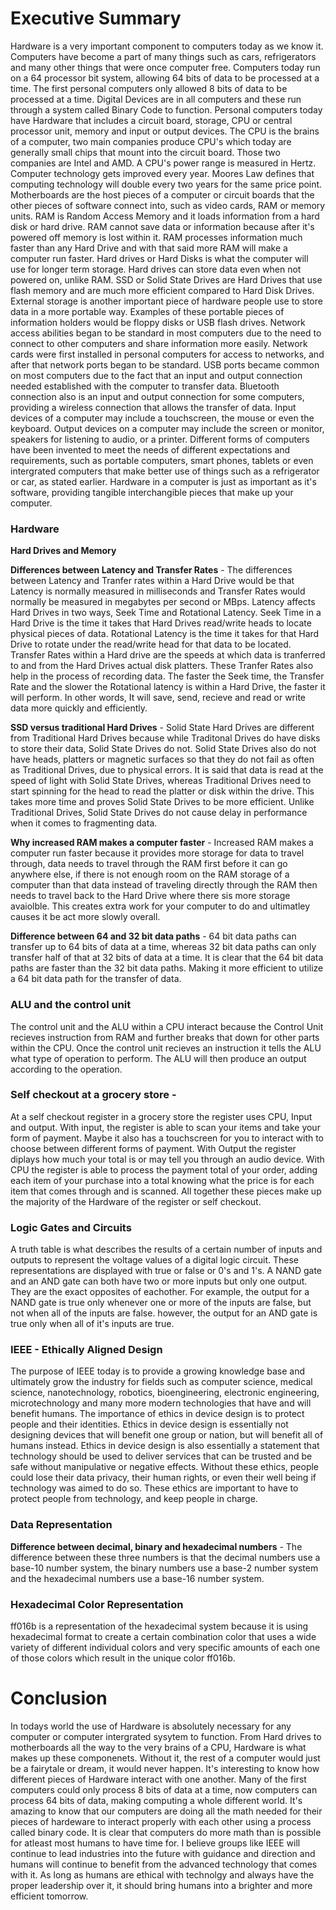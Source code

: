 # Executive Summary 
Hardware is a very important component to computers today as we know it. Computers have become a part of many things such as cars, refrigerators and many other things that were once computer free. Computers today run on a 64 processor bit system, allowing 64 bits of data to be processed at a time. The first personal computers only allowed 8 bits of data to be processed at a time. Digital Devices are in all computers and these run through a system called Binary Code to function. Personal computers today have Hardware that includes a circuit board, storage, CPU or central processor unit, memory and input or output devices. The CPU is the brains of a computer, two main companies produce CPU's which today are generally small chips that mount into the circuit board. Those two companies are Intel and AMD. A CPU's power range is measured in Hertz. Computer technology gets improved every year. Moores Law defines that computing technology will double every two years for the same price point. Motherboards are the host pieces of a computer or circuit boards that the other pieces of software connect into, such as video cards, RAM or memory units. RAM is Random Access Memory and it loads information from a hard disk or hard drive. RAM cannot save data or information because after it's powered off memory is lost within it. RAM processes information much faster than any Hard Drive and with that said more RAM will make a computer run faster. Hard drives or Hard Disks is what the computer will use for longer term storage. Hard drives can store data even when not powered on, unlike RAM. SSD or Solid State Drives are Hard Drives that use flash memory and are much more efficient compared to Hard Disk Drives. External storage is another important piece of hardware people use to store data in a more portable way. Examples of these portable pieces of information holders would be floppy disks or USB flash drives. Network access abilities began to be standard in most computers due to the need to connect to other computers and share information more easily. Network cards were first installed in personal computers for access to networks, and after that network ports began to be standard. USB ports became common on most computers due to the fact that an input and output connection needed established with the computer to transfer data. Bluetooth connection also is an input and output connection for some computers, providing a wireless connection that allows the transfer of data. Input devices of a computer may include a touchscreen, the mouse or even the keyboard. Output devices on a computer may include the screen or monitor, speakers for listening to audio, or a printer. Different forms of computers have been invented to meet the needs of different expectations and requirements, such as portable computers, smart phones, tablets or even intergrated computers that make better use of things such as a refrigerator or car, as stated earlier. Hardware in a computer is just as important as it's software, providing tangible interchangible pieces that make up your computer.    

### Hardware 
**Hard Drives and Memory**

**Differences between Latency and Transfer Rates** - The differences between Latency and Tranfer rates within a Hard Drive would be that Latency is normally measured in milliseconds and Transfer Rates would normally be measured in megabytes per second or MBps. Latency affects Hard Drives in two ways, Seek Time and Rotational Latency. Seek Time in a Hard Drive is the time it takes that Hard Drives read/write heads to locate physical  pieces of data. Rotational Latency is the time it takes for that Hard Drive to rotate under the read/write head for that data to be located. Transfer Rates within a Hard drive are the speeds at which data is tranferred to and from the Hard Drives actual disk platters. These Tranfer Rates also help in the process of recording data. The faster the Seek time, the Transfer Rate and the slower the Rotational latency is within a Hard Drive, the faster it will perform. In other words, It will save, send, recieve and read or write data more quickly and efficiently.


**SSD versus traditional Hard Drives** -
Solid State Hard Drives are different from Traditional Hard Drives because while Traditonal Drives do have disks to store their data, Solid State Drives do not. Solid State Drives also do not have heads, platters or magnetic surfaces so that they do not fail as often as Traditional Drives, due to physical errors. It is said that data is read at the speed of light with Solid State Drives, whereas Traditional Drives need to start spinning for the head to read the platter or disk within the drive. This takes more time and proves Solid State Drives to be more efficient. Unlike Traditional Drives, Solid State Drives do not cause delay in performance when it comes to fragmenting data.

**Why increased RAM makes a computer faster** - 
Increased RAM makes a computer run faster because it provides more storage for data to travel through, data needs to travel through the RAM first before it can go anywhere else, if there is not enough room on the RAM storage of a computer than that data instead of traveling directly through the RAM then needs to travel back to the Hard Drive where there sis more storage avaiolble. This creates extra work for your computer to do and ultimatley causes it be act more slowly overall. 

**Difference between 64 and 32 bit data paths** - 64 bit data paths can transfer up to 64 bits of data at a time, whereas 32 bit data paths can only transfer half of that at 32 bits of data at a time. It is clear that the 64 bit data paths are faster than the 32 bit data paths. Making it more efficient to utilize a 64 bit data path for the transfer of data.  

### ALU and the control unit 
The control unit and the ALU within a CPU interact because the Control Unit recieves instruction from RAM and further breaks that down for other parts within the CPU. Once the control unit recieves an instruction it tells the ALU what type of operation to perform. The ALU will then produce an output according to the operation.  

### Self checkout at a grocery store -
At a self checkout register in a grocery store the register uses CPU, Input and output. With input, the register is able to scan your items and take your form of payment. Maybe it also has a touchscreen for you to interact with to choose between different forms of payment. With Output the register diplays how much your total is or may tell you through an audio device. With CPU the register is able to process the payment total of your order, adding each item of your purchase into a total knowing what the price is for each item that comes through and is scanned. All together these pieces make up the majority of the Hardware of the register or self checkout. 
### Logic Gates and Circuits 
A truth table is what describes the results of a certain number of inputs and outputs to represent the voltage values of a digital logic circuit. These representations are displayed with true or false or 0's and 1's. A NAND gate and an AND gate can both have two or more inputs but only one output. They are the exact opposites of eachother. For example, the output for a NAND gate is true only whenever one or more of the inputs are false, but not when all of the inputs are false. however, the output for an AND gate is true only when all of it's inputs are true.
### IEEE - Ethically Aligned Design
The purpose of IEEE today is to provide a growing knowledge base and ultimately grow the industry for fields such as computer science, medical science, nanotechnology, robotics, bioengineering, electronic engineering, microtechnology and many more modern technologies that have and will benefit humans. The importance of ethics in device design is to protect people and their identities. Ethics in device design is essentially not designing devices that will benefit one group or nation, but will benefit all of humans instead. Ethics in device design is also essentially a statement that technology should be used to deliver services that can be trusted and be safe without manipulative or negative effects. Without these ethics, people could lose their data privacy, their human rights, or even their well being if technology was aimed to do so. These ethics are important to have to protect people from technology, and keep people in charge.

### Data Representation
**Difference between decimal, binary and hexadecimal numbers** - 
The difference between these three numbers is that the decimal numbers use a base-10 number system, the binary numbers use a base-2 number system and the hexadecimal numbers use a base-16 number system. 
### Hexadecimal Color Representation
ff016b is a representation of the hexadecimal system because it is using hexadecimal format to create a certain combination color that uses a wide variety of different individual colors and very specific amounts of each one of those colors which result in the unique color ff016b.

# Conclusion 
In todays world the use of Hardware is absolutely necessary for any computer or computer intergrated sysytem to function. From Hard drives to motherboards all the way to the very brains of a CPU, Hardware is what makes up these componenets. Without it, the rest of a computer would just be a fairytale or dream, it would never happen. It's interesting to know how different pieces of Hardware interact with one another. Many of the first computers could only process 8 bits of data at a time, now computers can process 64 bits of data, making computing a whole different world. It's amazing to know that our computers are doing all the math needed for their pieces of hardeware to interact properly with each other using a process called binary code. It is clear that computers do more math than is possible for atleast most humans to have time for. I believe groups like IEEE will continue to lead industries into the future with guidance and direction and humans will continue to benefit from the advanced technology that comes with it. As long as humans are ethical with technolgy and always have the proper leadership over it, it should bring humans into a brighter and more efficient tomorrow.
